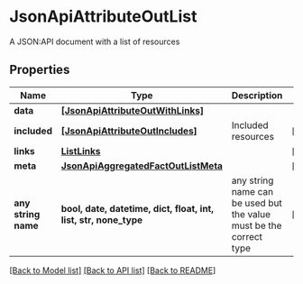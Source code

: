 # JsonApiAttributeOutList

A JSON:API document with a list of resources

## Properties
Name | Type | Description | Notes
------------ | ------------- | ------------- | -------------
**data** | [**[JsonApiAttributeOutWithLinks]**](JsonApiAttributeOutWithLinks.md) |  | 
**included** | [**[JsonApiAttributeOutIncludes]**](JsonApiAttributeOutIncludes.md) | Included resources | [optional] 
**links** | [**ListLinks**](ListLinks.md) |  | [optional] 
**meta** | [**JsonApiAggregatedFactOutListMeta**](JsonApiAggregatedFactOutListMeta.md) |  | [optional] 
**any string name** | **bool, date, datetime, dict, float, int, list, str, none_type** | any string name can be used but the value must be the correct type | [optional]

[[Back to Model list]](../README.md#documentation-for-models) [[Back to API list]](../README.md#documentation-for-api-endpoints) [[Back to README]](../README.md)


